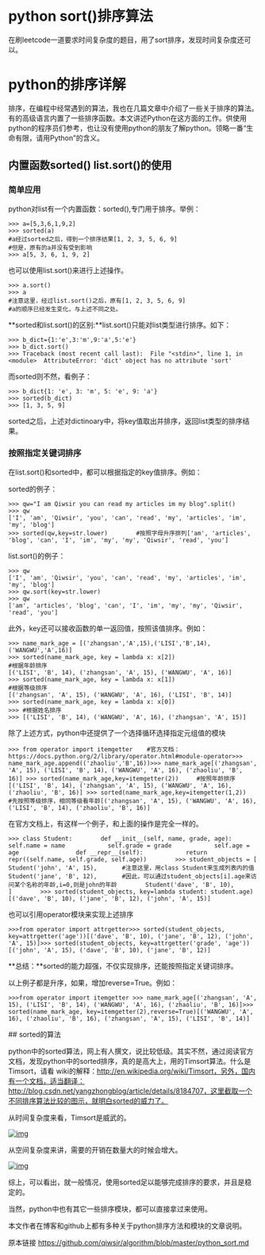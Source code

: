 # python sort()排序算法
在刷leetcode一道要求时间复杂度的题目，用了sort排序，发现时间复杂度还可以。

# python的排序详解

排序，在编程中经常遇到的算法，我也在几篇文章中介绍了一些关于排序的算法。有的高级语言内置了一些排序函数。本文讲述Python在这方面的工作。供使用python的程序员们参考，也让没有使用python的朋友了解python。领略一番“生命有限，请用Python”的含义。

## 内置函数sorted() list.sort()的使用

### 简单应用

python对list有一个内置函数：sorted(),专门用于排序。举例：

```
>>> a=[5,3,6,1,9,2]
>>> sorted(a)       
#a经过sorted之后，得到一个排序结果[1, 2, 3, 5, 6, 9]  
#但是，原有的a并没有受到影响
>>> a[5, 3, 6, 1, 9, 2]
```

也可以使用list.sort()来进行上述操作。

```
>>> a.sort()
>>> a               
#注意这里，经过list.sort()之后，原有[1, 2, 3, 5, 6, 9]  
#a的顺序已经发生变化，与上述不同之处。
```

**sorted和list.sort()的区别:**list.sort()只能对list类型进行排序。如下：

```
>>> b_dict={1:'e',3:'m',9:'a',5:'e'}
>>> b_dict.sort()
>>> Traceback (most recent call last):  File "<stdin>", line 1, in <module>  AttributeError: 'dict' object has no attribute 'sort'
```

而sorted则不然，看例子：

```
>>> b_dict{1: 'e', 3: 'm', 5: 'e', 9: 'a'}
>>> sorted(b_dict)
>>> [1, 3, 5, 9]
```

sorted之后，上述对dictinoary中，将key值取出并排序，返回list类型的排序结果。

### 按照指定关键词排序

在list.sort()和sorted中，都可以根据指定的key值排序。例如：

sorted的例子：

```
>>> qw="I am Qiwsir you can read my articles im my blog".split()
>>> qw
['I', 'am', 'Qiwsir', 'you', 'can', 'read', 'my', 'articles', 'im', 'my', 'blog']
>>> sorted(qw,key=str.lower)        #按照字母升序排列['am', 'articles', 'blog', 'can', 'I', 'im', 'my', 'my', 'Qiwsir', 'read', 'you']
```

list.sort()的例子：

```
>>> qw  
['I', 'am', 'Qiwsir', 'you', 'can', 'read', 'my', 'articles', 'im', 'my', 'blog']
>>> qw.sort(key=str.lower)
>>> qw
['am', 'articles', 'blog', 'can', 'I', 'im', 'my', 'my', 'Qiwsir', 'read', 'you']
```

此外，key还可以接收函数的单一返回值，按照该值排序。例如：

```
>>> name_mark_age = [('zhangsan','A',15),('LISI','B',14),('WANGWU','A',16)]
>>> sorted(name_mark_age, key = lambda x: x[2])     
#根据年龄排序
[('LISI', 'B', 14), ('zhangsan', 'A', 15), ('WANGWU', 'A', 16)] 
>>> sorted(name_mark_age, key = lambda x: x[1])
#根据等级排序
[('zhangsan', 'A', 15), ('WANGWU', 'A', 16), ('LISI', 'B', 14)] 
>>> sorted(name_mark_age, key = lambda x: x[0])
>>> #根据姓名排序
>>> [('LISI', 'B', 14), ('WANGWU', 'A', 16), ('zhangsan', 'A', 15)]
```

除了上述方式，python中还提供了一个选择循环选择指定元组值的模块

```
>>> from operator import itemgetter    #官方文档：https://docs.python.org/2/library/operator.html#module-operator>>> name_mark_age.append(('zhaoliu','B',16))>>> name_mark_age[('zhangsan', 'A', 15), ('LISI', 'B', 14), ('WANGWU', 'A', 16), ('zhaoliu', 'B', 16)] >>> sorted(name_mark_age,key=itemgetter(2))     #按照年龄排序[('LISI', 'B', 14), ('zhangsan', 'A', 15), ('WANGWU', 'A', 16), ('zhaoliu', 'B', 16)] >>> sorted(name_mark_age,key=itemgetter(1,2))   #先按照等级排序，相同等级看年龄[('zhangsan', 'A', 15), ('WANGWU', 'A', 16), ('LISI', 'B', 14), ('zhaoliu', 'B', 16)]
```

在官方文档上，有这样一个例子，和上面的操作是完全一样的。

```
>>> class Student:        def __init__(self, name, grade, age):            self.name = name            self.grade = grade            self.age = age                def __repr__(self):            return repr((self.name, self.grade, self.age))        >>> student_objects = [        Student('john', 'A', 15),       #注意这里，用class Student来生成列表内的值        Student('jane', 'B', 12),       #因此，可以通过student_objects[i].age来访问某个名称的年龄,i=0,则是john的年龄        Student('dave', 'B', 10),        ]        >>> sorted(student_objects, key=lambda student: student.age)[('dave', 'B', 10), ('jane', 'B', 12), ('john', 'A', 15)]
```

也可以引用operator模块来实现上述排序

```
>>>from operator import attrgetter>>> sorted(student_objects, key=attrgetter('age'))[('dave', 'B', 10), ('jane', 'B', 12), ('john', 'A', 15)]>>> sorted(student_objects, key=attrgetter('grade', 'age'))[('john', 'A', 15), ('dave', 'B', 10), ('jane', 'B', 12)]
```

**总结：**sorted的能力超强，不仅实现排序，还能按照指定关键词排序。

以上例子都是升序，如果，增加reverse=True。例如：

```
>>>from operator import itemgetter >>> name_mark_age[('zhangsan', 'A', 15), ('LISI', 'B', 14), ('WANGWU', 'A', 16), ('zhaoliu', 'B', 16)]>>> sorted(name_mark_age, key=itemgetter(2),reverse=True)[('WANGWU', 'A', 16), ('zhaoliu', 'B', 16), ('zhangsan', 'A', 15), ('LISI', 'B', 14)]
```

\## sorted的算法

python中的sorted算法，网上有人撰文，说比较低级。其实不然，通过阅读官方文档，发现python中的sorted排序，真的是高大上，用的Timsort算法。什么是Timsort，请看 wiki的解释：http://en.wikipedia.org/wiki/Timsort，另外，国内有一个文档，适当翻译：http://blog.csdn.net/yangzhongblog/article/details/8184707，这里截取一个不同排序算法比较的图示，就明白sorted的威力了。

从时间复杂度来看，Timsort是威武的。

[![img](https://github.com/qiwsir/algorithm/raw/master/pics/timsort1.png)](https://github.com/qiwsir/algorithm/blob/master/pics/timsort1.png)

从空间复杂度来讲，需要的开销在数量大的时候会增大。

[![img](https://github.com/qiwsir/algorithm/raw/master/pics/timsort2.png)](https://github.com/qiwsir/algorithm/blob/master/pics/timsort2.png)

综上，可以看出，就一般情况，使用sorted足以能够完成排序的要求，并且是稳定的。

当然，python中也有其它一些排序模块，都可以直接拿过来使用。

本文作者在博客和github上都有多种关于python排序方法和模块的文章说明。

原本链接 https://github.com/qiwsir/algorithm/blob/master/python_sort.md